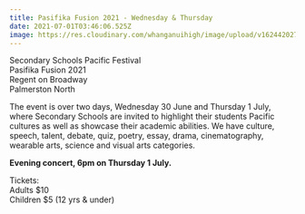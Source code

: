 ```yaml
---
title: Pasifika Fusion 2021 - Wednesday & Thursday
date: 2021-07-01T03:46:06.525Z
image: https://res.cloudinary.com/whanganuihigh/image/upload/v1624420272/Events/Pasifika_Fusion_2021.jpg
---
```

Secondary Schools Pacific Festival  
Pasifika Fusion 2021  
Regent on Broadway  
Palmerston North

The event is over two days, Wednesday 30 June and Thursday 1 July, where Secondary Schools are invited to highlight their students Pacific cultures as well as showcase their academic abilities. We have culture, speech, talent, debate, quiz, poetry, essay, drama, cinematography, wearable arts, science and visual arts categories.


**Evening concert, 6pm on Thursday 1 July.**

Tickets:  
Adults  $10  
Children  $5 (12 yrs & under)





